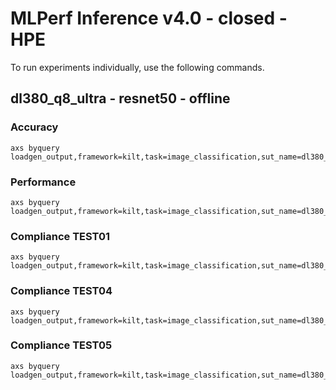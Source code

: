 
# MLPerf Inference v4.0 - closed - HPE

To run experiments individually, use the following commands.

## dl380_q8_ultra - resnet50 - offline

### Accuracy  

```
axs byquery loadgen_output,framework=kilt,task=image_classification,sut_name=dl380_q8_ultra,model_name=resnet50,device=qaic,collection_name=experiments_submission,loadgen_mode=AccuracyOnly,loadgen_scenario=Offline
```

### Performance 

```
axs byquery loadgen_output,framework=kilt,task=image_classification,sut_name=dl380_q8_ultra,model_name=resnet50,device=qaic,collection_name=experiments_submission,loadgen_mode=PerformanceOnly,loadgen_compliance_test-,loadgen_scenario=Offline,loadgen_target_qps=390000
```

### Compliance TEST01

```
axs byquery loadgen_output,framework=kilt,task=image_classification,sut_name=dl380_q8_ultra,model_name=resnet50,device=qaic,collection_name=experiments_submission,loadgen_mode=PerformanceOnly,loadgen_compliance_test=TEST01,loadgen_scenario=Offline,loadgen_target_qps=390000
```

### Compliance TEST04

```
axs byquery loadgen_output,framework=kilt,task=image_classification,sut_name=dl380_q8_ultra,model_name=resnet50,device=qaic,collection_name=experiments_submission,loadgen_mode=PerformanceOnly,loadgen_compliance_test=TEST04,loadgen_scenario=Offline,loadgen_target_qps=390000
```

### Compliance TEST05

```
axs byquery loadgen_output,framework=kilt,task=image_classification,sut_name=dl380_q8_ultra,model_name=resnet50,device=qaic,collection_name=experiments_submission,loadgen_mode=PerformanceOnly,loadgen_compliance_test=TEST05,loadgen_scenario=Offline,loadgen_target_qps=390000
```

